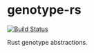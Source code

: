 # genotype-rs
[![Build Status](https://travis-ci.org/DomWilliams0/genotype-rs.svg?branch=master)](https://travis-ci.org/DomWilliams0/genotype-rs)

Rust genotype abstractions.

